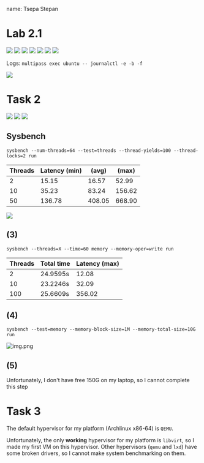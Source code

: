 
name: Tsepa Stepan

# Lab 2.1


![](1.png)
![](2.png)
![](3.png)
![](4.png)
![](5.png)
![](6.png)
![](7.png)

Logs: 
`multipass exec ubuntu -- journalctl -e -b -f`

![](8.png)


# Task 2

![](9.png)
![](10.png)
![](11.png)




## Sysbench

`sysbench --num-threads=64 --test=threads --thread-yields=100 --thread-locks=2 run`

| Threads | Latency (min) | (avg)   | (max)   |
|---------|---------------|---------|---------|
| 2       | 15.15         | 16.57   | 52.99   |
| 10      | 35.23         | 83.24   | 156.62  |
| 50      | 136.78        | 408.05  | 668.90  |

![](12.png)

## (3) 

`sysbench --threads=X --time=60 memory --memory-oper=write run`

| Threads | Total time | Latency (max) |
|---------|------------|---------------|
| 2       | 24.9595s   | 12.08         |
| 10      | 23.2246s   | 32.09         |
| 100     | 25.6609s   | 356.02        |


## (4)

`sysbench --test=memory --memory-block-size=1M --memory-total-size=10G run`

![img.png](img.png)

## (5)

Unfortunately, I don't have free 150G on my laptop, so I cannot complete this step 

# Task 3

The default hypervisor for my platform (Archlinux x86-64) is `QEMU`.

Unfortunately, the only **working** hypervisor for my platform is `libvirt`, so I made my first VM on this hypervisor.
Other hypervisors (`qemu` and `lxd`) have some broken drivers, so I cannot make system benchmarking on them. 



